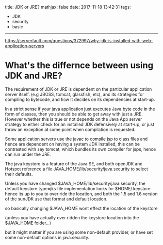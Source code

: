 title: JDK or JRE?
mathjax: false
date: 2017-11-18 13:42:31
tags:
- JDK
- security
- basic
---

https://serverfault.com/questions/372997/why-jdk-is-installed-with-web-application-servers

# What's the differnce between using JDK and JRE?

The requirement of JDK or JRE is dependent on the particular application server itself. (e.g JBOSS, tomcat, glassfish, etc), and its strategies for compiling to bytecode, and how it decides on its dependencies at start-up.

In a strict sense if your java application just executes Java byte code in the form of classes, then you should be able to get away with just a JRE. However whether this is true or not depends on the Java App server strategy to either check for an installed JDK defensively at start-up, or just throw an exception at some point when compilation is requested.

Some application servers use the javac to compile jsp to class files and hence are dependent on having a system JDK installed, this can be contrasted with say tomcat, which bundles its own compiler for jsps, hence can run under the JRE.

The java keystore is a feature of the Java SE, and both openJDK and Hotspot reference a file
 JAVA_HOME/lib/security/java.security
to select their defaults.

Unless you have changed $JAVA_HOME/lib/security/java.security, the default keystore.type=jks file implementation looks for $HOME/.keystore hence its up to you to over ride the location, and both the 1.5 and 1.6 version of the sunJDK use that format and default location.

so basically changing $JAVA_HOME wont effect the location of the keystore

(unless you have actually over ridden the keystore location into the $JAVA_HOME folder...)

but it might matter if you are using some non-default provider, or have set some non-default options in java.security.
